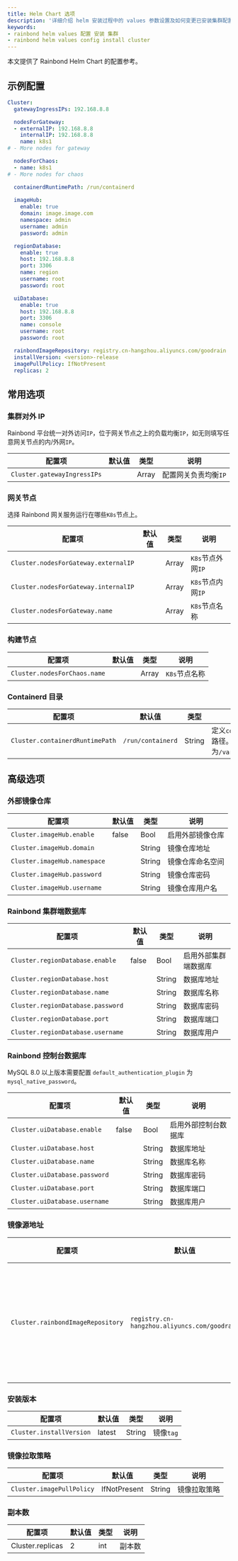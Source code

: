 ```yaml
---
title: Helm Chart 选项
description: '详细介绍 helm 安装过程中的 values 参数设置及如何变更已安装集群配置'
keywords:
- rainbond helm values 配置 安装 集群
- rainbond helm values config install cluster
---
```


本文提供了 Rainbond Helm Chart 的配置参考。

## 示例配置

```yaml title="vi values.yaml"
Cluster:
  gatewayIngressIPs: 192.168.8.8

  nodesForGateway:
  - externalIP: 192.168.8.8
    internalIP: 192.168.8.8
    name: k8s1
# - More nodes for gateway

  nodesForChaos:
  - name: k8s1
# - More nodes for chaos

  containerdRuntimePath: /run/containerd
  
  imageHub:
    enable: true
    domain: image.image.com
    namespace: admin
    username: admin
    password: admin

  regionDatabase:
    enable: true
    host: 192.168.8.8
    port: 3306
    name: region
    username: root
    password: root

  uiDatabase:
    enable: true
    host: 192.168.8.8
    port: 3306
    name: console
    username: root
    password: root

  rainbondImageRepository: registry.cn-hangzhou.aliyuncs.com/goodrain
  installVersion: <version>-release
  imagePullPolicy: IfNotPresent
  replicas: 2
```

## 常用选项

### 集群对外 IP

Rainbond 平台统一对外访问`IP`，位于网关节点之上的负载均衡`IP`，如无则填写任意网关节点的内/外网`IP`。

| 配置项                    | 默认值 | 类型  | 说明               |
| ------------------------- | ------ | ----- | ------------------ |
| `Cluster.gatewayIngressIPs` |      | Array | 配置网关负责均衡`IP` |

### 网关节点

选择 Rainbond 网关服务运行在哪些`K8s`节点上。

| 配置项                             | 默认值 | 类型  | 说明                                  |
| ---------------------------------- | ------ | ----- | ----------------- |
| `Cluster.nodesForGateway.externalIP` |      | Array | `K8s`节点外网`IP` |
| `Cluster.nodesForGateway.internalIP` |      | Array | `K8s`节点内网`IP` |
| `Cluster.nodesForGateway.name`       |      | Array | `K8s`节点名称    |

### 构建节点

| 配置项                     | 默认值 | 类型  | 说明                                   |
| -------------------------- | ------ | ----- | -------------------------------------- |
| `Cluster.nodesForChaos.name` |      | Array | `K8s`节点名称 |

### Containerd 目录

| 配置项                     | 默认值 | 类型  | 说明                                   |
| -------------------------- | ------ | ----- | -------------------------------------- |
| `Cluster.containerdRuntimePath` | `/run/containerd` | String | 定义`containerd`运行时目录路径。如使用`k3s`或`RKE2`，则为`/var/run/k3s/containerd` |


## 高级选项

### 外部镜像仓库

| 配置项                       | 默认值 | 类型   | 说明             |
| ---------------------------- | ------ | ------ | ---------------- |
| `Cluster.imageHub.enable`    | false  | Bool   | 启用外部镜像仓库 |
| `Cluster.imageHub.domain`    |        | String | 镜像仓库地址     |
| `Cluster.imageHub.namespace` |        | String | 镜像仓库命名空间 |
| `Cluster.imageHub.password`  |        | String | 镜像仓库密码     |
| `Cluster.imageHub.username`  |        | String | 镜像仓库用户名   |


### Rainbond 集群端数据库

| 配置项                            | 默认值 | 类型   | 说明                 |
| --------------------------------- | ------ | ------ | -------------------- |
| `Cluster.regionDatabase.enable`   | false  | Bool   | 启用外部集群端数据库 |
| `Cluster.regionDatabase.host`     |        | String | 数据库地址           |
| `Cluster.regionDatabase.name`     |        | String | 数据库名称           |
| `Cluster.regionDatabase.password` |        | String | 数据库密码           |
| `Cluster.regionDatabase.port`     |        | String | 数据库端口           |
| `Cluster.regionDatabase.username` |        | String | 数据库用户           |

### Rainbond 控制台数据库

MySQL 8.0 以上版本需要配置 `default_authentication_plugin` 为 `mysql_native_password`。

| 配置项                        | 默认值 | 类型   | 说明                 |
| ----------------------------- | ------ | ------ | -------------------- |
| `Cluster.uiDatabase.enable`   | false  | Bool   | 启用外部控制台数据库 |
| `Cluster.uiDatabase.host`     |        | String | 数据库地址           |
| `Cluster.uiDatabase.name`     |        | String | 数据库名称           |
| `Cluster.uiDatabase.password` |        | String | 数据库密码           |
| `Cluster.uiDatabase.port`     |        | String | 数据库端口           |
| `Cluster.uiDatabase.username` |        | String | 数据库用户           |

### 镜像源地址

| 配置项                            | 默认值                                       | 类型   | 说明                   |
| --------------------------------- | -------------------------------------------- | ------ | ---------------------- |
| `Cluster.rainbondImageRepository` | `registry.cn-hangzhou.aliyuncs.com/goodrain` | String | 安装获取镜像的仓库地址 |

### 安装版本

| 配置项                   | 默认值 | 类型   | 说明      |
| ------------------------ | ------ | ------ | --------- |
| `Cluster.installVersion` | latest | String | 镜像`tag` |

### 镜像拉取策略

| 配置项                    | 默认值       | 类型   | 说明         |
| ------------------------- | ------------ | ------ | ------------ |
| `Cluster.imagePullPolicy` | IfNotPresent | String | 镜像拉取策略 |

### 副本数

| 配置项           | 默认值 | 类型 | 说明   |
| ---------------- | ------ | ---- | ------ |
| Cluster.replicas | 2      | int  | 副本数 |